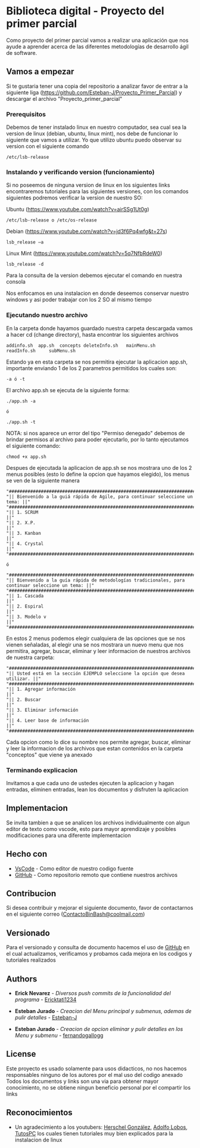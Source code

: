 # Biblioteca digital - Proyecto del primer parcial

Como proyecto del primer parcial vamos a realizar una aplicación que nos ayude a aprender acerca de las diferentes metodologías de desarrollo ágil de software.

## Vamos a empezar

Si te gustaria tener una copia del repositorio a analizar favor de entrar a la siguiente liga (https://github.com/Esteban-J/Proyecto_Primer_Parcial)
y descargar el archivo "Proyecto_primer_parcial"

### Prerequisitos

Debemos de tener instalado linux en nuestro computador, sea cual sea la version de linux (debian, ubuntu, linux mint), nos debe de funcionar 
lo siguiente que vamos a utilizar. Yo que utilizo ubuntu puedo observar su version con el siguiente comando

```
/etc/lsb-release
```

### Instalando y verificando version (funcionamiento)

Si no poseemos de ninguna version de linux en los siguientes links encontraremos tutoriales para las siguientes versiones, con los comandos
siguientes podremos verificar la version de nuestro SO:

Ubuntu (https://www.youtube.com/watch?v=airSSg1Ut0g)

```
/etc/lsb-release o /etc/os-release
```

Debian (https://www.youtube.com/watch?v=jd3f6Pq4wfg&t=27s)

```
lsb_release –a
```

Linux Mint (https://www.youtube.com/watch?v=5q7NfbRdeW0)

```
lsb_release -d
```
Para la consulta de la version debemos ejecutar el comando en nuestra consola

Nos enfocamos en una instalacion en donde deseemos conservar nuestro windows y asi poder trabajar con los 2 SO al mismo tiempo

### Ejecutando nuestro archivo

En la carpeta donde hayamos guardado nuestra carpeta descargada vamos a hacer cd (change directory), hasta encontrar los siguientes archivos

```
addinfo.sh  app.sh  concepts deleteInfo.sh   mainMenu.sh     readInfo.sh     subMenu.sh
```
Estando ya en esta carpeta se nos permitira ejecutar la aplicacion app.sh, importante enviando 1 de los 2 parametros permitidos los cuales son:

```
-a ó -t
```
El archivo app.sh se ejecuta de la siguiente forma:

```
./app.sh -a 

ó

./app.sh -t
```
NOTA: si nos aparece un error del tipo "Permiso denegado" debemos de brindar permisos al archivo para poder ejecutarlo, por lo tanto ejecutamos el siguiente comando:

```
chmod +x app.sh 
```
Despues de ejecutada la aplicacion de app.sh se nos mostrara uno de los 2 menus posibles (esto lo define la opcion que hayamos elegido), los menus se ven de la siguiente manera 
```
"##############################################################################"
"|| Bienvenido a la guiá rápida de Agile, para continuar seleccione un tema: ||"
"##############################################################################"
"|| 1. SCRUM                                                                 ||"
"|| 2. X.P.                                                                  ||" 
"|| 3. Kanban                                                                ||"
"|| 4. Crystal                                                               ||"
"##############################################################################"

ó

"###################################################################################################"
"|| Bienvenido a la guía rápida de metodologías tradicionales, para continuar seleccione un tema: ||"
"###################################################################################################"
"|| 1. Cascada                                                                                    ||"
"|| 2. Espiral                                                                                    ||" 
"|| 3. Modelo v                                                                                   ||"
"###################################################################################################"

```
En estos 2 menus podemos elegir cualquiera de las opciones que se nos vienen señaladas, al elegir una se nos mostrara un nuevo menu que nos permitira, agregar, buscar, eliminar y leer informacion de nuestros archivos de nuestra carpeta:

```
"##############################################################################"
"|| Usted está en la sección EJEMPLO seleccione la opción que desea utilizar. ||"
"##############################################################################"
"|| 1. Agregar información                                                   ||"
"|| 2. Buscar                                                                ||" 
"|| 3. Eliminar información                                                  ||"
"|| 4. Leer base de información                                              ||"
"##############################################################################"
```
Cada opcion como lo dice su nombre nos permite agregar, buscar, eliminar y leer la informacion de los archivos que estan contenidos en la carpeta "conceptos" que viene ya anexado 

### Terminando explicacion

Invitamos a que cada uno de ustedes ejecuten la aplicacion y hagan entradas, eliminen entradas, lean los documentos y disfruten la aplicacion

## Implementacion

Se invita tambien a que se analicen los archivos individualmente con algun editor de texto como vscode, esto para mayor aprendizaje y posibles modificaciones para una diferente implementacion

## Hecho con

* [VsCode](https://code.visualstudio.com) - Como editor de nuestro codigo fuente
* [GitHub](https://github.com) - Como repositorio remoto que contiene nuestros archivos 

## Contribucion

Si desea contribuir y mejorar el siguiente documento, favor de contactarnos en el siguiente correo (ContactoBinBash@coolmail.com)

## Versionado

Para el versionado y consulta de documento hacemos el uso de [GitHub](https://github.com) en el cual actualizamos, verificamos y probamos 
cada mejora en los codigos y tutoriales realizados

## Authors

* **Erick Nevarez** - *Diversos push commits de la funcionalidad del programa* - [Ericktati1234](https://github.com/Ericktati1234)

* **Esteban Jurado** - *Creacion del Menu principal y submenus, ademas de pulir detalles* - [Esteban-J](https://github.com/Esteban-J)

* **Esteban Jurado** - *Creacion de opcion eliminar y pulir detalles en los Menu y submenu* - [fernandogallogg](https://github.com/fernandogallogg)

## License

Este proyecto es usado solamente para usos didacticos, no nos hacemos responsables ninguno de los autores por el mal uso del codigo anexado
Todos los documentos y links son una via para obtener mayor conocimiento, no se obtiene ningun beneficio personal por el compartir los links

## Reconocimientos

* Un agradecimiento a los youtubers: [Herschel González](https://www.youtube.com/@HerschelGonzalez), [Adolfo Lobos](https://www.youtube.com/@Lamdolf), [TutosPC](https://www.youtube.com/@TutosPCyoutube) los cuales tienen tutoriales muy bien explicados para la instalacion de linux


